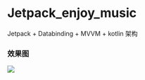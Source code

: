 # Jetpack_enjoy_music
Jetpack + Databinding + MVVM + kotlin 架构

### 效果图
![](https://github.com/wuchao226/Jetpack_enjoy_music/blob/master/images/preview.gif)
